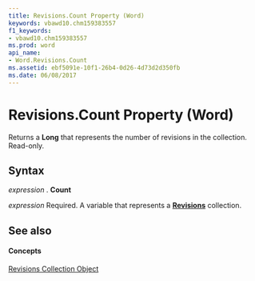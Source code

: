 ```yaml
---
title: Revisions.Count Property (Word)
keywords: vbawd10.chm159383557
f1_keywords:
- vbawd10.chm159383557
ms.prod: word
api_name:
- Word.Revisions.Count
ms.assetid: ebf5091e-10f1-26b4-0d26-4d73d2d350fb
ms.date: 06/08/2017
---
```



# Revisions.Count Property (Word)

Returns a  **Long** that represents the number of revisions in the collection. Read-only.


## Syntax

 _expression_ . **Count**

 _expression_ Required. A variable that represents a **[Revisions](Word.revisions.md)** collection.


## See also


#### Concepts


[Revisions Collection Object](Word.revisions.md)

